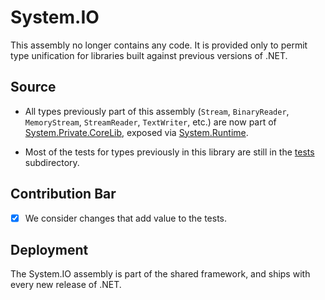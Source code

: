 # System.IO
This assembly no longer contains any code. It is provided only to permit type unification for libraries built against previous versions of .NET.

## Source 
* All types previously part of this assembly (`Stream`, `BinaryReader`, `MemoryStream`, `StreamReader`, `TextWriter`, etc.) are now part of [System.Private.CoreLib](../System.Private.CoreLib/), exposed via [System.Runtime](../System.Runtime/).

* Most of the tests for types previously in this library are still in the [tests](tests/) subdirectory.

## Contribution Bar
- [x] We consider changes that add value to the tests.

## Deployment
The System.IO assembly is part of the shared framework, and ships with every new release of .NET.
